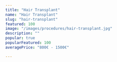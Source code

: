 ```yaml
---
title: "Hair Transplant"
name: "Hair Transplant"
slug: "hair-transplant"
featured: 100
image: "/images/procedures/hair-transplant.jpg"
description: ""
popular: true
popularFeatured: 100
averagePrice: "800€ - 1500€"

---
```

